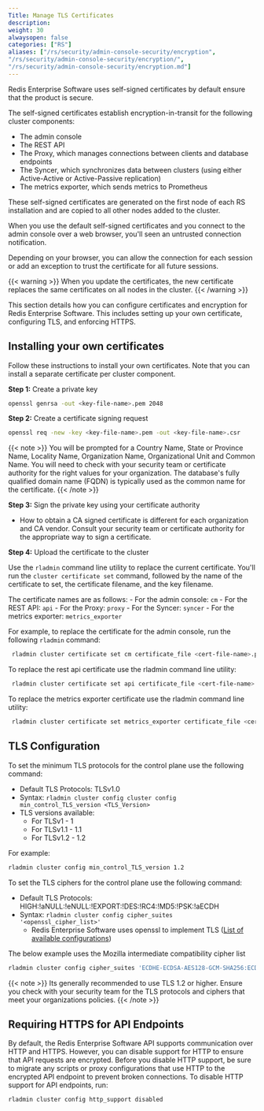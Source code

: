 ```yaml
---
Title: Manage TLS Certificates
description:
weight: 30
alwaysopen: false
categories: ["RS"]
aliases: ["/rs/security/admin-console-security/encryption",
"/rs/security/admin-console-security/encryption/",
"/rs/security/admin-console-security/encryption.md"]
---
```

Redis Enterprise Software uses self-signed certificates by default ensure that the product is secure.

The self-signed certificates establish encryption-in-transit for the following cluster components:

- The admin console
- The REST API
- The Proxy, which manages connections between clients and database endpoints
- The Syncer, which synchronizes data between clusters (using either Active-Active or Active-Passive replication)
- The metrics exporter, which sends metrics to Prometheus

These self-signed certificates are generated on the first node of each RS installation and are copied to all other nodes added to the cluster.

When you use the default self-signed certificates and you connect to the admin console over a web browser, you'll seen an untrusted connection notification.

Depending on your browser, you can allow the connection for each session or add an exception to trust the certificate for all future sessions.

{{< warning >}}
When you update the certificates, the new certificate replaces the same certificates on all nodes in the cluster.
{{< /warning >}}


This section details how you can configure certificates and encryption for Redis Enterprise Software. This includes setting up your own certificate, configuring TLS, and enforcing HTTPS.<!--more-->

## Installing your own certificates

Follow these instructions to install your own certificates. Note that you can install a separate certificate per cluster component.

**Step 1:** Create a private key

```sh
openssl genrsa -out <key-file-name>.pem 2048
```

**Step 2:** Create a certificate signing request
```sh
openssl req -new -key <key-file-name>.pem -out <key-file-name>.csr
```

{{< note >}}
You will be prompted for a Country Name, State or Province Name, Locality Name, Organization Name, Organizational Unit and Common Name. You will need to check with your security team or certificate authority for the right values for your organization. The database's fully qualified domain name (FQDN) is typically used as the common name for the certificate.
{{< /note >}}

**Step 3:** Sign the private key using your certificate authority
- How to obtain a CA signed certificate is different for each organization and CA vendor. Consult your security team or certificate authority for the appropriate way to sign a certificate.

**Step 4:** Upload the certificate to the cluster

Use the `rladmin` command line utility to replace the current certificate. You'll run the `cluster certificate set` command, followed by the name of the certificate to set, the certificate filename, and the key filename.

The certificate names are as follows:
    - For the admin console: `cm`
    - For the REST API: `api`
    - For the Proxy: `proxy`
    - For the Syncer: `syncer`
    - For the metrics exporter: `metrics_exporter`

For example, to replace the certificate for the admin console, run the following `rladmin` command:

```sh
 rladmin cluster certificate set cm certificate_file <cert-file-name>.pem key_file <key-file-name>.pem
```
To replace the rest api certificate use the rladmin command line utility:

```sh
 rladmin cluster certificate set api certificate_file <cert-file-name>.pem key_file <key-file-name>.pem
```
To replace the metrics exporter certificate use the rladmin command line utility:

```sh
 rladmin cluster certificate set metrics_exporter certificate_file <cert-file-name>.pem key_file <key-file-name>.pem
```

## TLS Configuration

To set the minimum TLS protocols for the control plane use the following command:

- Default TLS Protocols: TLSv1.0
- Syntax: `rladmin cluster config cluster config min_control_TLS_version <TLS_Version>`
- TLS versions available:
    - For TLSv1 - 1
    - For TLSv1.1 - 1.1
    - For TLSv1.2 - 1.2

For example:

```sh
rladmin cluster config min_control_TLS_version 1.2
```

To set the TLS ciphers for the control plane use the following command:

- Default TLS Protocols: HIGH:!aNULL:!eNULL:!EXPORT:!DES:!RC4:!MD5:!PSK:!aECDH
- Syntax: `rladmin cluster config cipher_suites '<openssl_cipher_list>'`
    - Redis Enterprise Software uses openssl to implement TLS ([List of available configurations](https://www.openssl.org/docs/man1.1.1/man1/ciphers.html))

The below example uses the Mozilla intermediate compatibility cipher list

```sh
rladmin cluster config cipher_suites 'ECDHE-ECDSA-AES128-GCM-SHA256:ECDHE-RSA-AES128-GCM-SHA256:ECDHE-ECDSA-AES256-GCM-SHA384:ECDHE-RSA-AES256-GCM-SHA384:ECDHE-ECDSA-CHACHA20-POLY1305:ECDHE-RSA-CHACHA20-POLY1305:DHE-RSA-AES128-GCM-SHA256:DHE-RSA-AES256-GCM-SHA384'
```

{{< note >}}
Its generally recommended to use TLS 1.2 or higher. Ensure you check with your security team for the TLS protocols and ciphers that meet your organizations policies.
{{< /note >}}

## Requiring HTTPS for API Endpoints

By default, the Redis Enterprise Software API supports communication over HTTP and HTTPS. However, you can disable support for HTTP to ensure that API requests are encrypted.
Before you disable HTTP support, be sure to migrate any scripts or proxy configurations that use HTTP to the encrypted API endpoint to prevent broken connections. To disable HTTP support for API endpoints, run:

```sh
rladmin cluster config http_support disabled
```
